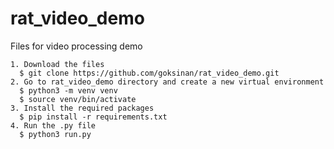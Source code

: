 # rat_video_demo
Files for video processing demo

```
1. Download the files
  $ git clone https://github.com/goksinan/rat_video_demo.git
2. Go to rat_video_demo directory and create a new virtual environment
  $ python3 -m venv venv
  $ source venv/bin/activate
3. Install the required packages
  $ pip install -r requirements.txt
4. Run the .py file
  $ python3 run.py
```
